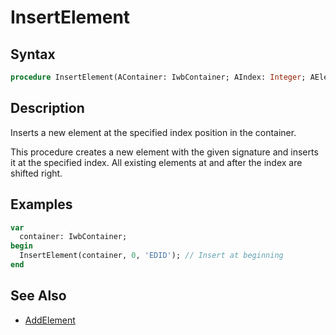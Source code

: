 # InsertElement

## Syntax

```pascal
procedure InsertElement(AContainer: IwbContainer; AIndex: Integer; AElement: IwbElement);
```

## Description

Inserts a new element at the specified index position in the container.

This procedure creates a new element with the given signature and inserts it at the specified index. All existing elements at and after the index are shifted right.

## Examples

```pascal
var
  container: IwbContainer;
begin
  InsertElement(container, 0, 'EDID'); // Insert at beginning
end
```

## See Also

- [AddElement](IwbContainer_AddElement.md)
